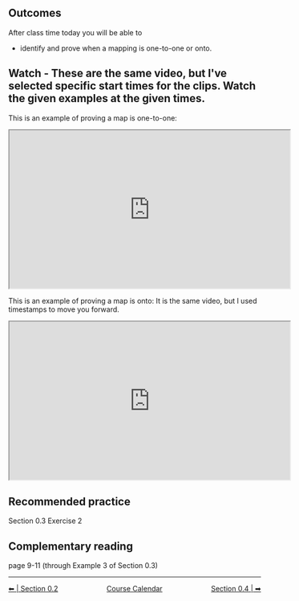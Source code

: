 ## Outcomes</h2>
After class time today you will be able to

* identify and prove when a mapping is one-to-one or onto.

## Watch - These are the same video, but I've selected specific start times for the clips. Watch the given examples at the given times.

This is an example of proving a map is one-to-one:<br />
<iframe title="YouTube video player" src="https://www.youtube.com/embed/-waMYKhhvQo?start=638" width="560" height="315" allowfullscreen="allowfullscreen" allow="accelerometer; autoplay; clipboard-write; encrypted-media; gyroscope; picture-in-picture"></iframe>

This is an example of proving a map is onto:
It is the same video, but I used timestamps to move you forward.
<br />
<iframe title="YouTube video player" src="https://www.youtube.com/embed/-waMYKhhvQo?start=1731" width="560" height="315" allowfullscreen="allowfullscreen" allow="accelerometer; autoplay; clipboard-write; encrypted-media; gyroscope; picture-in-picture"></iframe>

## Recommended practice

Section 0.3 Exercise 2

## Complementary reading

page 9-11 (through Example 3 of Section 0.3)

<hr class="dashed double-spacing">

<div class = "justify" style="display:flex;justify-content:space-between;">
    <div sytle="align:left">
        <a class="btn info" href="page:📓 Section 0.2">⬅ | Section 0.2</a>
    </div>
    <div style="align:center">
        <a class="btn danger" href="page:📅 Full Course Schedule - Subject to Change">Course Calendar</a>
    </div>
    <div style="align:right">
        <a class="btn info" href="page:📓 Section 0.4">Section 0.4 | ➡</a>
    </div>
</div>